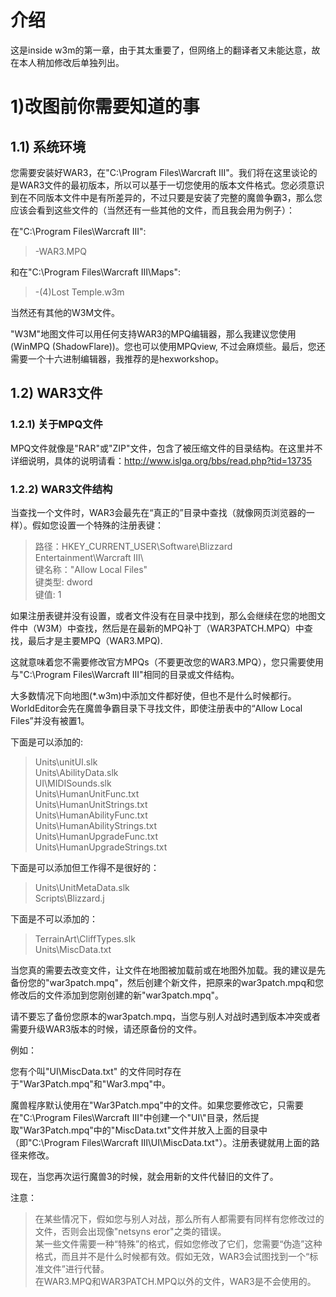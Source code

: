 # 介绍

这是inside w3m的第一章，由于其太重要了，但网络上的翻译者又未能达意，故在本人稍加修改后单独列出。

# 1)改图前你需要知道的事
## 1.1) 系统环境

您需要安装好WAR3，在"C:\Program Files\Warcraft III\"。我们将在这里谈论的是WAR3文件的最初版本，所以可以基于一切您使用的版本文件格式。您必须意识到在不同版本文件中是有所差异的，不过只要是安装了完整的魔兽争霸3，那么您应该会看到这些文件的（当然还有一些其他的文件，而且我会用为例子）：

在"C:\Program Files\Warcraft III\":

>-WAR3.MPQ

和在"C:\Program Files\Warcraft III\Maps\":

>-(4)Lost Temple.w3m

当然还有其他的W3M文件。 

"W3M"地图文件可以用任何支持WAR3的MPQ编辑器，那么我建议您使用(WinMPQ (ShadowFlare))。您也可以使用MPQview, 不过会麻烦些。最后，您还需要一个十六进制编辑器，我推荐的是hexworkshop。
 
## 1.2) WAR3文件
### 1.2.1) 关于MPQ文件

MPQ文件就像是"RAR"或"ZIP"文件，包含了被压缩文件的目录结构。在这里并不详细说明，具体的说明请看：http://www.islga.org/bbs/read.php?tid=13735

### 1.2.2) WAR3文件结构

当查找一个文件时，WAR3会最先在“真正的”目录中查找（就像网页浏览器的一样）。假如您设置一个特殊的注册表键：

>路径：HKEY_CURRENT_USER\Software\Blizzard Entertainment\Warcraft III\ <br>
>键名称："Allow Local Files"<br>
>键类型: dword<br>
>键值: 1

如果注册表键并没有设置，或者文件没有在目录中找到，那么会继续在您的地图文件中（W3M）中查找，然后是在最新的MPQ补丁（WAR3PATCH.MPQ）中查找，最后才是主要MPQ（WAR3.MPQ).

这就意味着您不需要修改官方MPQs（不要更改您的WAR3.MPQ），您只需要使用与"C:\Program Files\Warcraft III\"相同的目录或文件结构。

大多数情况下向地图(*.w3m)中添加文件都好使，但也不是什么时候都行。WorldEditor会先在魔兽争霸目录下寻找文件，即使注册表中的“Allow Local Files”并没有被置1。

下面是可以添加的:

>Units\\unitUI.slk<br>
>Units\\AbilityData.slk<br>
>UI\\MIDISounds.slk<br>
>Units\\HumanUnitFunc.txt<br>
>Units\\HumanUnitStrings.txt<br>
>Units\\HumanAbilityFunc.txt<br>
>Units\\HumanAbilityStrings.txt<br>
>Units\\HumanUpgradeFunc.txt<br>
>Units\\HumanUpgradeStrings.txt

下面是可以添加但工作得不是很好的：
>Units\\UnitMetaData.slk<br>
>Scripts\\Blizzard.j

下面是不可以添加的：
>TerrainArt\\CliffTypes.slk<br>
>Units\\MiscData.txt
 

当您真的需要去改变文件，让文件在地图被加载前或在地图外加载。我的建议是先备份您的"war3patch.mpq"，然后创建个新文件，把原来的war3patch.mpq和您修改后的文件添加到您刚创建的新"war3patch.mpq"。

请不要忘了备份您原本的war3patch.mpq，当您与别人对战时遇到版本冲突或者需要升级WAR3版本的时候，请还原备份的文件。

例如：

您有个叫"UI\MiscData.txt" 的文件同时存在于"War3Patch.mpq"和"War3.mpq"中。

魔兽程序默认使用在"War3Patch.mpq"中的文件。如果您要修改它，只需要在"C:\Program Files\Warcraft III\"中创建一个"UI\\"目录，然后提取"War3Patch.mpq"中的"MiscData.txt"文件并放入上面的目录中（即"C:\Program Files\Warcraft III\UI\MiscData.txt"）。注册表键就用上面的路径来修改。

现在，当您再次运行魔兽3的时候，就会用新的文件代替旧的文件了。

注意：

   >在某些情况下，假如您与别人对战，那么所有人都需要有同样有您修改过的文件，否则会出现像"netsyns eror"之类的错误。<br>
   >某一些文件需要一种“特殊”的格式，假如您修改了它们，您需要“伪造”这种格式，而且并不是什么时候都有效。假如无效，WAR3会试图找到一个“标准文件”进行代替。<br>
   >在WAR3.MPQ和WAR3PATCH.MPQ以外的文件，WAR3是不会使用的。
